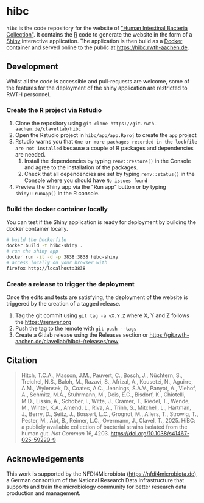 # hibc

`hibc` is the code repository for the website of ["Human Intestinal Bacteria Collection"](https://hibc.rwth-aachen.de). 
It contains the [R](https://www.r-project.org/) code to generate the website in the form of a [Shiny](https://shiny.posit.co/) interactive application. The application is then build as a [Docker](https://www.docker.com/) container and served online to the public at <https://hibc.rwth-aachen.de>.


## Development

Whilst all the code is accessible and pull-requests are welcome, some of the features for the deployment of the shiny application are restricted to RWTH personnel.

### Create the R project via Rstudio

1. Clone the repository using `git clone https://git.rwth-aachen.de/clavellab/hibc`
2. Open the Rstudio project in `hibc/app/app.Rproj` to create the `app` project
3. Rstudio warns you that `One or more packages recorded in the lockfile are not installed` because a couple of R packages and dependencies are needed.
	1. Install the dependencies by typing `renv::restore()` in the Console and agree to the installation of the packages.
	2. Check that all dependencies are set by typing `renv::status()` in the Console where you should have `No issues found`
4. Preview the Shiny app via the "Run app" button or by typing `shiny::runApp()` in the R console.


### Build the docker container locally

You can test if the Shiny application is ready for deployment by building the docker container locally.

```bash
# build the Dockerfile
docker build -t hibc-shiny .
# run the shiny app
docker run -it -d -p 3838:3838 hibc-shiny
# access locally on your browser with
firefox http://localhost:3838
```

### Create a release to trigger the deployment

Once the edits and tests are satisfying, the deployment of the website is triggered by the creation of a tagged release.

1. Tag the git commit using `git tag -a vX.Y.Z` where X, Y and Z follows the <https://semver.org>
2. Push the tag to the remote with `git push --tags`
3. Create a Gitlab release using the Releases section or <https://git.rwth-aachen.de/clavellab/hibc/-/releases/new>

## Citation

> Hitch, T.C.A., Masson, J.M., Pauvert, C., Bosch, J., Nüchtern, S., Treichel, N.S., Baloh, M., Razavi, S., Afrizal, A., Kousetzi, N., Aguirre, A.M., Wylensek, D., Coates, A.C., Jennings, S.A.V., Panyot, A., Viehof, A., Schmitz, M.A., Stuhrmann, M., Deis, E.C., Bisdorf, K., Chiotelli, M.D., Lissin, A., Schober, I., Witte, J., Cramer, T., Riedel, T., Wende, M., Winter, K.A., Amend, L., Riva, A., Trinh, S., Mitchell, L., Hartman, J., Berry, D., Seitz, J., Bossert, L.C., Grognot, M., Allers, T., Strowig, T., Pester, M., Abt, B., Reimer, L.C., Overmann, J., Clavel, T., 2025. HiBC: a publicly available collection of bacterial strains isolated from the human gut. *Nat Commun* 16, 4203. <https://doi.org/10.1038/s41467-025-59229-9>

## Acknowledgements

This work is supported by the NFDI4Microbiota (<https://nfdi4microbiota.de>), a German consortium of the National Research Data Infrastructure that supports and train the microbiology community for better research data production and management. 

